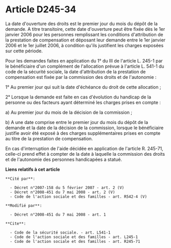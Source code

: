 # Article D245-34

La date d'ouverture des droits est le premier jour du mois du dépôt de la demande. A titre transitoire, cette date
d'ouverture peut être fixée dès le 1er janvier 2006 pour les personnes remplissant les conditions d'attribution de la
prestation de compensation et déposant leur demande entre le 1er janvier 2006 et le 1er juillet 2006, à condition qu'ils
justifient les charges exposées sur cette période. 

Pour les demandes faites en application du 1° du III de l'article L. 245-1 par le bénéficiaire d'un complément de
l'allocation prévue à l'article L. 541-1 du code de la sécurité sociale, la date d'attribution de la prestation de
compensation est fixée par la commission des droits et de l'autonomie : 

1° Au premier jour qui suit la date d'échéance du droit de cette allocation ; 

2° Lorsque la demande est faite en cas d'évolution du handicap de la personne ou des facteurs ayant déterminé les charges
prises en compte : 

a) Au premier jour du mois de la décision de la commission ; 

b) A une date comprise entre le premier jour du mois du dépôt de la demande et la date de la décision de la commission,
lorsque le bénéficiaire justifie avoir été exposé à des charges supplémentaires prises en compte au titre de la prestation de
compensation. 

En cas d'interruption de l'aide décidée en application de l'article R. 245-71, celle-ci prend effet à compter de la date à
laquelle la commission des droits et de l'autonomie des personnes handicapées a statué.

**Liens relatifs à cet article**

	**Cité par**:

	  - Décret n°2007-158 du 5 février 2007 - art. 2 (V)
	  - Décret n°2008-451 du 7 mai 2008 - art. 2 (V)
	  - Code de l'action sociale et des familles - art. R542-4 (V)

	**Modifié par**:

	  - Décret n°2008-451 du 7 mai 2008 - art. 1

	**Cite**:

	  - Code de la sécurité sociale. - art. L541-1
	  - Code de l'action sociale et des familles - art. L245-1
	  - Code de l'action sociale et des familles - art. R245-71

